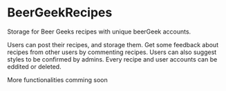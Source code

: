 # BeerGeekRecipes
Storage for Beer Geeks recipes with unique beerGeek accounts.

Users can post their recipes, and storage them. Get some feedback about recipes from other users by commenting recipes. Users can also
suggest styles to be confirmed by admins. Every recipe and user accounts can be eddited or deleted. 


More functionalities comming soon

